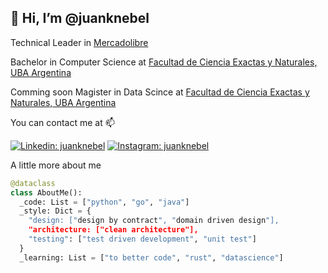 ## 👋 Hi, I’m @juanknebel

Technical Leader in [Mercadolibre](https://www.mercadolibre.com.ar/)

Bachelor in Computer Science at [Facultad de Ciencia Exactas y Naturales, UBA Argentina](https://www.dc.uba.ar/)

Comming soon Magister in Data Scince at [Facultad de Ciencia Exactas y Naturales, UBA Argentina](http://datamining.dc.uba.ar/datamining/)

You can contact me at 📫

[![Linkedin: juanknebel](https://img.shields.io/badge/juanknebel-blue?style=flat-square&logo=Linkedin&logoColor=white&link=https://www.linkedin.com/in/juan-andres-knebel/?lipi=urn%3Ali%3Apage%3Ad_flagship3_feed%3BMB3mHCxjSQui7CcnFCTBHw%3D%3D)](https://www.linkedin.com/in/juan-andres-knebel/?lipi=urn%3Ali%3Apage%3Ad_flagship3_feed%3BMB3mHCxjSQui7CcnFCTBHw%3D%3D)
[![Instagram: juanknebel](https://img.shields.io/badge/pointertovoid-red?style=flat-square&logo=Instagram&logoColor=white&link=https://www.instagram.com/pointertovoid/?lipi=urn%3Ali%3Apage%3Ad_flagship3_feed%3BMB3mHCxjSQui7CcnFCTBHw%3D%3D)](https://www.instagram.com/pointertovoid/?lipi=urn%3Ali%3Apage%3Ad_flagship3_feed%3BMB3mHCxjSQui7CcnFCTBHw%3D%3D)

A little more about me

```python
@dataclass
class AboutMe():
  _code: List = ["python", "go", "java"]
  _style: Dict = {
    "design: ["design by contract", "domain driven design"],
    "architecture: ["clean architecture"],
    "testing": ["test driven development", "unit test"]
  }
  _learning: List = ["to better code", "rust", "datascience"]
```


<!---
juanknebel/juanknebel is a ✨ special ✨ repository because its `README.md` (this file) appears on your GitHub profile.
You can click the Preview link to take a look at your changes.
--->
